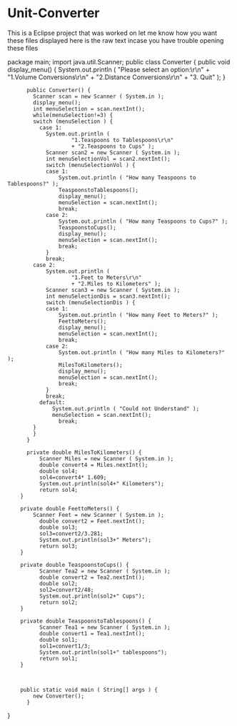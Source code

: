 # Unit-Converter

This is a Eclipse project that was worked on let me know how you want these files displayed
here is the raw text incase you have trouble opening these files




package main;
import java.util.Scanner;
public class Converter {
		  public void display_menu() {
		    System.out.println ( 
		    		"Please select an option:\r\n"
		    		+ "1.Volume Conversions\r\n"
		    		+ "2.Distance Conversions\r\n"
		    		+ "3. Quit" );
		  }
		  
		  public Converter() {
		    Scanner scan = new Scanner ( System.in );
		    display_menu();
		    int menuSelection = scan.nextInt();
		    while(menuSelection!=3) {
		    switch (menuSelection ) {
		      case 1:
		        System.out.println (
		        		"1.Teaspoons to Tablespoons\r\n"
		        		+ "2.Teaspoons to Cups" );
		        Scanner scan2 = new Scanner ( System.in );
		        int menuSelectionVol = scan2.nextInt();
		        switch (menuSelectionVol ) {
		        case 1:
		        	System.out.println ( "How many Teaspoons to Tablespoons?" );
		        	TeaspoonstoTablespoons();
		        	display_menu();
		        	menuSelection = scan.nextInt();
		            break;
		        case 2:
		        	System.out.println ( "How many Teaspoons to Cups?" );
		        	TeaspoonstoCups();
		        	display_menu();
		        	menuSelection = scan.nextInt();
		            break;
		        }
		        break;
			case 2:
		        System.out.println ( 
		        		"1.Feet to Meters\r\n"
		        		+ "2.Miles to Kilometers" );
		        Scanner scan3 = new Scanner ( System.in );
		        int menuSelectionDis = scan3.nextInt();
		        switch (menuSelectionDis ) {
		        case 1:
		        	System.out.println ( "How many Feet to Meters?" );
		        	FeettoMeters();
		        	display_menu();
		        	menuSelection = scan.nextInt();
		            break;
		        case 2:
		        	System.out.println ( "How many Miles to Kilometers?" );
		        	MilesToKilometers();
		        	display_menu();
		        	menuSelection = scan.nextInt();
		            break;
		        }
		        break;
		      default:
		    	  System.out.println ( "Could not Understand" );
		    	  menuSelection = scan.nextInt();
			        break;
		    }
		    }
		  }
		  
		  private double MilesToKilometers() {
			  Scanner Miles = new Scanner ( System.in );
			  double convert4 = Miles.nextInt();
			  double sol4;
			  sol4=convert4* 1.609;
			  System.out.println(sol4+" Kilometers");
			  return sol4;	
		}

		private double FeettoMeters() {
			Scanner Feet = new Scanner ( System.in );
			  double convert2 = Feet.nextInt();
			  double sol3;
			  sol3=convert2/3.281;
			  System.out.println(sol3+" Meters");
			  return sol3;
		}

		private double TeaspoonstoCups() {
			  Scanner Tea2 = new Scanner ( System.in );
			  double convert2 = Tea2.nextInt();
			  double sol2;
			  sol2=convert2/48;
			  System.out.println(sol2+" Cups");
			  return sol2;
		}

		private double TeaspoonstoTablespoons() {
			  Scanner Tea1 = new Scanner ( System.in );
			  double convert1 = Tea1.nextInt();
			  double sol1;
			  sol1=convert1/3;
			  System.out.println(sol1+" tablespoons");
			  return sol1;
		}



		public static void main ( String[] args ) {
		    new Converter();
		  }
}
